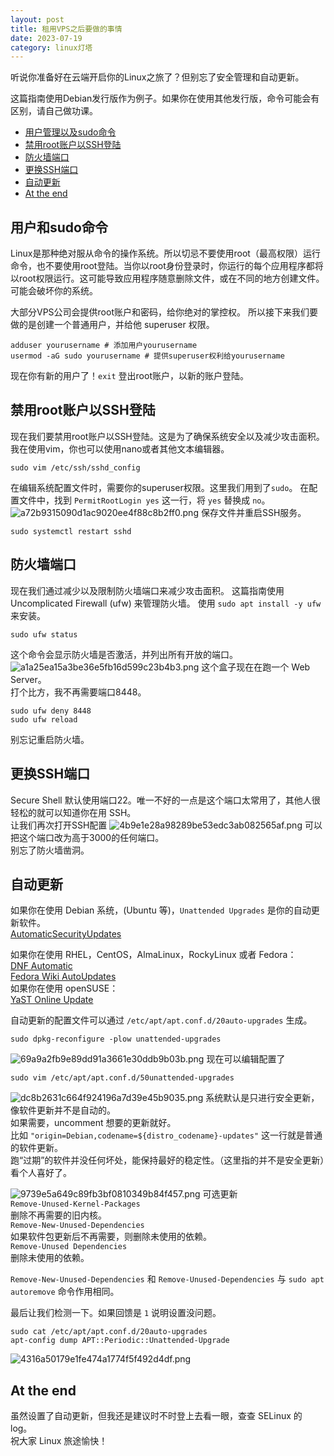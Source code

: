 ```yaml
---
layout: post
title: 租用VPS之后要做的事情
date: 2023-07-19
category: linux灯塔
---
```

听说你准备好在云端开启你的Linux之旅了？但别忘了安全管理和自动更新。

这篇指南使用Debian发行版作为例子。如果你在使用其他发行版，命令可能会有区别，请自己做功课。

- [用户管理以及sudo命令](#用户和sudo命令)
- [禁用root账户以SSH登陆](#禁用root账户以ssh登陆)
- [防火墙端口](#防火墙端口)
- [更换SSH端口](#更换ssh端口)
- [自动更新](#自动更新)
- [At the end](#at-the-end)

## 用户和sudo命令
Linux是那种绝对服从命令的操作系统。所以切忌不要使用root（最高权限）运行命令，也不要使用root登陆。当你以root身份登录时，你运行的每个应用程序都将以root权限运行。这可能导致应用程序随意删除文件，或在不同的地方创建文件。可能会破坏你的系统。

大部分VPS公司会提供root账户和密码，给你绝对的掌控权。
所以接下来我们要做的是创建一个普通用户，并给他 superuser 权限。
```
adduser yourusername # 添加用户yourusername
usermod -aG sudo yourusername # 提供superuser权利给yourusername
```
现在你有新的用户了！`exit` 登出root账户，以新的账户登陆。

## 禁用root账户以SSH登陆
现在我们要禁用root账户以SSH登陆。这是为了确保系统安全以及减少攻击面积。  
我在使用vim，你也可以使用nano或者其他文本编辑器。
```
sudo vim /etc/ssh/sshd_config
```
在编辑系统配置文件时，需要你的superuser权限。这里我们用到了`sudo`。
在配置文件中，找到 `PermitRootLogin yes` 这一行，将 `yes` 替换成 `no`。
![a72b9315090d1ac9020ee4f88c8b2ff0.png](/assets/a72b9315090d1ac9020ee4f88c8b2ff0.webp)
保存文件并重启SSH服务。
```
sudo systemctl restart sshd
```

## 防火墙端口
现在我们通过减少以及限制防火墙端口来减少攻击面积。
这篇指南使用 Uncomplicated Firewall (ufw) 来管理防火墙。
使用 `sudo apt install -y ufw` 来安装。
```
sudo ufw status
```
这个命令会显示防火墙是否激活，并列出所有开放的端口。
![a1a25ea15a3be36e5fb16d599c23b4b3.png](/assets/a1a25ea15a3be36e5fb16d599c23b4b3.webp)
这个盒子现在在跑一个 Web Server。  
打个比方，我不再需要端口8448。
```
sudo ufw deny 8448
sudo ufw reload
```
别忘记重启防火墙。

## 更换SSH端口
Secure Shell 默认使用端口22。唯一不好的一点是这个端口太常用了，其他人很轻松的就可以知道你在用 SSH。  
让我们再次打开SSH配置
![4b9e1e28a98289be53edc3ab082565af.png](/assets/4b9e1e28a98289be53edc3ab082565af.webp)
可以把这个端口改为高于3000的任何端口。  
别忘了防火墙凿洞。

## 自动更新
如果你在使用 Debian 系统，(Ubuntu 等)，`Unattended Upgrades` 是你的自动更新软件。  
[AutomaticSecurityUpdates](https://help.ubuntu.com/community/AutomaticSecurityUpdates)

如果你在使用 RHEL，CentOS，AlmaLinux，RockyLinux 或者 Fedora：  
[DNF Automatic](https://dnf.readthedocs.io/en/latest/automatic.html)  
[Fedora Wiki AutoUpdates](https://www.fedoraproject.org/wiki/AutoUpdates)  
如果你在使用 openSUSE：  
[YaST Online Update](https://en.opensuse.org/YaST_Online_Update)

自动更新的配置文件可以通过 `/etc/apt/apt.conf.d/20auto-upgrades` 生成。
```
sudo dpkg-reconfigure -plow unattended-upgrades
```
![69a9a2fb9e89dd91a3661e30ddb9b03b.png](/assets/69a9a2fb9e89dd91a3661e30ddb9b03b.webp)
现在可以编辑配置了
```
sudo vim /etc/apt/apt.conf.d/50unattended-upgrades
```
![dc8b2631c664f924196a7d39e45b9035.png](/assets/dc8b2631c664f924196a7d39e45b9035.webp)
系统默认是只进行安全更新，像软件更新并不是自动的。  
如果需要，uncomment 想要的更新就好。  
比如 `"origin=Debian,codename=${distro_codename}-updates"` 这一行就是普通的软件更新。  
跑“过期”的软件并没任何坏处，能保持最好的稳定性。（这里指的并不是安全更新）看个人喜好了。 

![9739e5a649c89fb3bf0810349b84f457.png](/assets/9739e5a649c89fb3bf0810349b84f457.webp)
可选更新  
`Remove-Unused-Kernel-Packages`  
删除不再需要的旧内核。  
`Remove-New-Unused-Dependencies`  
如果软件包更新后不再需要，则删除未使用的依赖。  
`Remove-Unused Dependencies`  
删除未使用的依赖。

`Remove-New-Unused-Dependencies` 和 `Remove-Unused-Dependencies` 与 `sudo apt autoremove` 命令作用相同。

最后让我们检测一下。如果回馈是 `1` 说明设置没问题。
```
sudo cat /etc/apt/apt.conf.d/20auto-upgrades
apt-config dump APT::Periodic::Unattended-Upgrade
```
![4316a50179e1fe474a1774f5f492d4df.png](/assets/4316a50179e1fe474a1774f5f492d4df.webp)

## At the end
虽然设置了自动更新，但我还是建议时不时登上去看一眼，查查 SELinux 的 log。  
祝大家 Linux 旅途愉快！ 